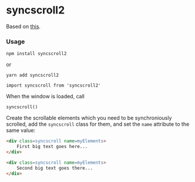 
syncscroll2
==========
Based on [this](https://github.com/asvd/syncscroll).

### Usage

```
npm install syncscroll2
```
or
```
yarn add syncscroll2
```

```
import syncscroll from 'syncscroll2'
```

When the window is loaded, call
```
syncscroll()
```

Create the scrollable elements which you need to be synchroniously
scrolled, add the `syncscroll` class for them, and set the `name`
attribute to the same value:


```html
<div class=syncscroll name=myElements>
    First big text goes here...
</div>

<div class=syncscroll name=myElements>
    Second big text goes there...
</div>
```
